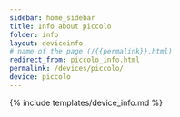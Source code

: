 ```yaml
---
sidebar: home_sidebar
title: Info about piccolo
folder: info
layout: deviceinfo
# name of the page (/{{permalink}}.html)
redirect_from: piccolo_info.html
permalink: /devices/piccolo/
device: piccolo
---
```

{% include templates/device_info.md %}
